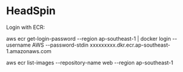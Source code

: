 # HeadSpin

Login with ECR:

aws ecr get-login-password --region ap-southeast-1 | docker login --username AWS --password-stdin xxxxxxxxx.dkr.ecr.ap-southeast-1.amazonaws.com

aws ecr list-images --repository-name web --region ap-southeast-1

